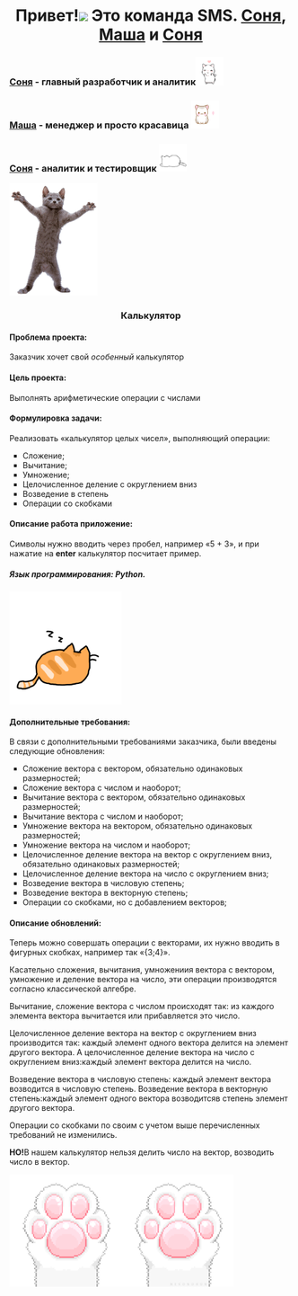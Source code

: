 <h1 align="center">Привет!<img src="https://github.com/blackcater/blackcater/raw/main/images/Hi.gif" height="35"/>
  Это команда SMS. <a href="https://github.com/Sony20181" target="_blank">Соня</a>, <a href="https://github.com/MariaArk" target="_blank">Маша</a> и <a href="https://github.com/SofaResh" target="_blank">Соня</a>
</h1>
<h3><a href="https://github.com/Sony20181" target="_blank">Соня</a> - главный разработчик и аналитик<img src="images/Ve1.gif" height="50"></h3>
<h3><a href="https://github.com/MariaArk" target="_blank">Маша</a> - менеджер и просто красавица <img src="images/VeC.gif" height="50"></h3>
<h3><a href="https://github.com/SofaResh" target="_blank">Соня</a> - аналитик и тестировщик <img src="images/14Se.gif" height="50"></h3>

<img src="images/2ull.gif" height="200">

<h3 align="center">Калькулятор</h3>

<h4 align="left">Проблема проекта:</h4>
<p align="left">Заказчик хочет свой <i>особенный</i> калькулятор</p>

<h4 align="left">Цель проекта:</h4>
<p align="left">Выполнять арифметические операции с числами</p>

<h4 align="left">Формулировка задачи:</h4>
<p align="left"> Реализовать «калькулятор целых чисел», выполняющий операции:
<ul type="square">
      <li> Сложение;</li>
      <li> Вычитание;</li>
      <li> Умножение;</li>
      <li> Целочисленное деление с округлением вниз </li>
      <li> Возведение в степень </li>
      <li> Операции со скобками</li>
</ul>
</p>
<h4 align="left">Описание работа приложение:</h4>
<p>Символы нужно вводить через пробел, например «5 + 3», и при нажатие на <strong>enter</strong> калькулятор посчитает пример.</p>

<h5 align="left">Язык программирования: Python.</h5>

<img src="images/picture6.gif" height="200">

<h4 align="left">Дополнительные требования:</h4>
<p>В связи с дополнительными требованиями заказчика, были введены следующие обновления:</p>
<ul type="square">
      <li> Сложение вектора с вектором, обязательно одинаковых размерностей;</li>
      <li> Сложение вектора с числом и наоборот;</li>
      <li> Вычитание вектора с вектором, обязательно одинаковых размерностей;</li>
      <li> Вычитание вектора с числом и наоборот;</li>
      <li> Умножение вектора на вектором, обязательно одинаковых размерностей;</li>
      <li> Умножение вектора на числом и наоборот;</li>
      <li> Целочисленное деление вектора на вектор с округлением вниз, обязательно одинаковых размерностей;</li>
      <li> Целочисленное деление вектора на число с округлением вниз;</li>
      <li> Возведение вектора в числовую степень; </li>
      <li> Возведение вектора в векторную степень; </li>
      <li> Операции со скобками, но с добавлением векторов;</li>
</ul>
<h4 align="left">Описание обновлений:</h4>
<p>Теперь можно совершать операции с векторами, их нужно вводить в фигурных скобках, например так «{3;4}».</p>
<p>Касательно сложения, вычитания, умножениия вектора с вектором, умножение и деление вектора на число, эти операции производятся согласно классической алгебре. </p>
<p>Вычитание, сложение вектора с числом происходят так: из каждого элемента вектора вычитается или прибавляется это число.</p>
<p>Целочисленное деление вектора на вектор с округлением вниз производится так: каждый элемент одного вектора делится на элемент другого вектора. А целочисленное деление вектора на число с округлением вниз:каждый элемент вектора делится на число.</p>
<p>Возведение вектора в числовую степень: каждый элемент вектора возводится в числовую степень. Возведение вектора в векторную степень:каждый элемент одного вектора возводитсяв степень элемент другого вектора.</p>
<p>Операции со скобками по своим с учетом выше перечисленных требований не изменились.</p>
<p><strong>НО!</strong>В нашем калькулятор нельзя делить число на вектор, возводить число в вектор.</p>
<img src="images/28ee.gif" height="200">
